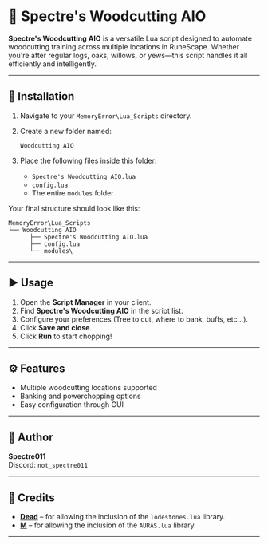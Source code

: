 # 🌲 Spectre's Woodcutting AIO

**Spectre's Woodcutting AIO** is a versatile Lua script designed to automate woodcutting training across multiple locations in RuneScape. Whether you're after regular logs, oaks, willows, or yews—this script handles it all efficiently and intelligently.

---

## 📂 Installation

1. Navigate to your `MemoryError\Lua_Scripts` directory.  
2. Create a new folder named:

   ```
   Woodcutting AIO
   ```

3. Place the following files inside this folder:

   - `Spectre's Woodcutting AIO.lua`
   - `config.lua`
   - The entire `modules` folder

Your final structure should look like this:

```
MemoryError\Lua_Scripts
└── Woodcutting AIO
      ├── Spectre's Woodcutting AIO.lua
      ├── config.lua
      └── modules\
```

---

## ▶️ Usage

1. Open the **Script Manager** in your client.
2. Find **Spectre's Woodcutting AIO** in the script list.
3. Configure your preferences (Tree to cut, where to bank, buffs, etc...).
4. Click **Save and close**.
5. Click **Run** to start chopping!

---

## ⚙️ Features

- Multiple woodcutting locations supported
- Banking and powerchopping options
- Easy configuration through GUI

---

## 🧠 Author

**Spectre011**  
Discord: `not_spectre011`

---

## 🙏 Credits

- **[Dead](https://github.com/deadcodes)** – for allowing the inclusion of the `lodestones.lua` library.
- **[M](https://github.com/m-qq/)** – for allowing the inclusion of the `AURAS.lua` library.


---
